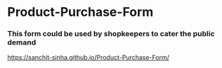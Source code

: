 # Product-Purchase-Form
### This form could be used by shopkeepers to cater the public demand

https://sanchit-sinha.github.io/Product-Purchase-Form/
